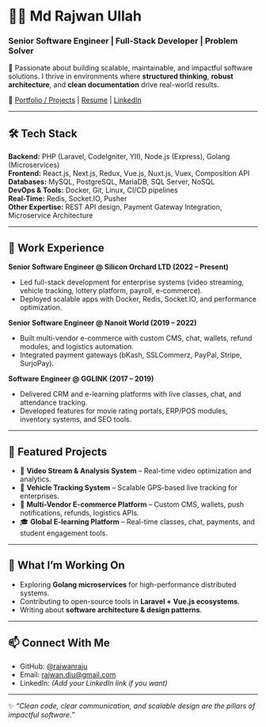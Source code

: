 # 👨‍💻 Md Rajwan Ullah  

### Senior Software Engineer | Full-Stack Developer | Problem Solver  

🚀 Passionate about building scalable, maintainable, and impactful software solutions. I thrive in environments where **structured thinking**, **robust architecture**, and **clean documentation** drive real-world results.  

🔗 [Portfolio / Projects](#) | [Resume](#) | [LinkedIn](#)  

---

## 🛠 Tech Stack  

**Backend:** PHP (Laravel, CodeIgniter, YII), Node.js (Express), Golang (Microservices)  
**Frontend:** React.js, Next.js, Redux, Vue.js, Nuxt.js, Vuex, Composition API  
**Databases:** MySQL, PostgreSQL, MariaDB, SQL Server, NoSQL  
**DevOps & Tools:** Docker, Git, Linux, CI/CD pipelines  
**Real-Time:** Redis, Socket.IO, Pusher  
**Other Expertise:** REST API design, Payment Gateway Integration, Microservice Architecture  

---

## 💼 Work Experience  

**Senior Software Engineer @ Silicon Orchard LTD (2022 – Present)**  
- Led full-stack development for enterprise systems (video streaming, vehicle tracking, lottery platform, payroll, e-commerce).  
- Deployed scalable apps with Docker, Redis, Socket.IO, and performance optimization.  

**Senior Software Engineer @ Nanoit World (2019 – 2022)**  
- Built multi-vendor e-commerce with custom CMS, chat, wallets, refund modules, and logistics automation.  
- Integrated payment gateways (bKash, SSLCommerz, PayPal, Stripe, SurjoPay).  

**Software Engineer @ GGLINK (2017 – 2019)**  
- Delivered CRM and e-learning platforms with live classes, chat, and attendance tracking.  
- Developed features for movie rating portals, ERP/POS modules, inventory systems, and SEO tools.  

---

## 📌 Featured Projects  

- 🎥 **Video Stream & Analysis System** – Real-time video optimization and analytics.  
- 🚗 **Vehicle Tracking System** – Scalable GPS-based live tracking for enterprises.  
- 🛒 **Multi-Vendor E-commerce Platform** – Custom CMS, wallets, push notifications, refunds, logistics APIs.  
- 🎓 **Global E-learning Platform** – Real-time classes, chat, payments, and student engagement tools.  

---

## 🎯 What I’m Working On  

- Exploring **Golang microservices** for high-performance distributed systems.  
- Contributing to open-source tools in **Laravel + Vue.js ecosystems**.  
- Writing about **software architecture & design patterns**.  

---

## 📫 Connect With Me  

- GitHub: [@rajwanraju](https://github.com/rajwanraju)  
- Email: rajwan.diu@gmail.com  
- LinkedIn: *(Add your LinkedIn link if you want)*  

---

✨ _“Clean code, clear communication, and scalable design are the pillars of impactful software.”_  
